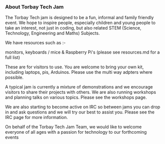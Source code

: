 ### About Torbay Tech Jam      

The Torbay Tech jam is designed to be a fun, informal and family friendly event.   We hope to inspire 
people,  especially children and young people to take an interest, not just in coding, but also related STEM (Science, Technology, Engineering and Maths) Subjects.

We have resources such as :-

monitors, keyboards / mice & Raspberry Pi's (please see resources.md for a full list)

These are for visitors to use.  You are welcome to bring your own kit, including laptops, pis, Arduinos. Please use the multi way adpters where possible.

A typical jam is currently a mixture of demonstrations and we encourage visitors to share their projects with others.   We are also running workshops and planning talks on various topics.   Please see the workshops page.

We are also starting to become active on IRC so between jams you can drop in and ask questions and we will try our best to assist you.  Please see the IRC page for more information.

On behalf of the Torbay Tech Jam Team, we would like to welcome everyone of all ages with a passion for technology to our forthcoming events

 

